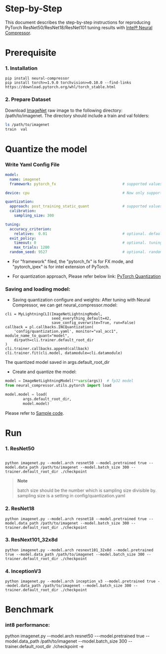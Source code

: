 # Step-by-Step

This document describes the step-by-step instructions for reproducing PyTorch ResNet50/ResNet18/ResNet101 tuning results with [Intel® Neural Compressor](https://github.com/intel/neural-compressor).

# Prerequisite

### 1. Installation

```shell
pip install neural-compressor
pip install torch>=1.9.0 torchvision>=0.10.0 --find-links https://download.pytorch.org/whl/torch_stable.html
```

### 2. Prepare Dataset

Download [ImageNet](http://www.image-net.org/) raw image to the following directory: /path/to/imagenet.  The directory should include a train and val folders:

```bash
ls /path/to/imagenet
train  val
```

# Quantize the model

### Write Yaml Config File

```yaml
model:
  name: imagenet
  framework: pytorch_fx                              # supported values are pytorch_fx, pytorch_ipex here.

device: cpu                                          # Now only support CPU device, will support Intel GPU future.

quantization:
  approach: post_training_static_quant               # supported values are post_training_static_quant, post_training_dynamic_quant, quant_aware_training.
  calibration:
    sampling_size: 300

tuning:
  accuracy_criterion:
    relative:  0.01                                  # optional. default value is relative, other value is absolute. this example allows relative accuracy loss: 1%.
  exit_policy:
    timeout: 0                                       # optional. tuning timeout (seconds). default value is 0 which means early stop. combine with max_trials field to decide when to exit.
    max_trials: 1200
  random_seed: 9527                                  # optional. random seed for deterministic tuning.
```

- For "framework" filed, the "pytorch_fx" is for FX mode, and "pytorch_ipex" is for intel extension of PyTorch.

- For quantization approach, Please refer below link:
  [PyTorch Quantization](https://pytorch.org/docs/stable/quantization.html)

### Saving and loading model:

- Saving quantization configure and weights:
  After tuning with Neural Compressor, we can get neural_compressor.model:

```
cli = MyLightningCLI(ImageNetLightningModel,
                     seed_everything_default=42,
                     save_config_overwrite=True, run=False)
callback = pl.callbacks.INCQuantization(
    'config/quantization.yaml', monitor="val_acc1", module_name_to_quant="model",
    dirpath=cli.trainer.default_root_dir
)
cli.trainer.callbacks.append(callback)
cli.trainer.fit(cli.model, datamodule=cli.datamodule)
```

The quantized model saved in args.default_root_dir

- Create and quantize the model:

```python
model = ImageNetLightningModel(**vars(args))  # fp32 model
from neural_compressor.utils.pytorch import load

model.model = load(
        args.default_root_dir,
        model.model)
```

Please refer to [Sample code](./imagenet.py).

# Run

### 1. ResNet50

```shell

python imagenet.py --model.arch resnet50 --model.pretrained true --model.data_path /path/to/imagenet --model.batch_size 300 --trainer.default_root_dir ./checkpoint
```

> **Note**
>
> batch size should be the number which is sampling size divisible by. sampling size is a setting in config/quantization.yaml

### 2. ResNet18

```shell
python imagenet.py --model.arch resnet18 --model.pretrained true --model.data_path /path/to/imagenet --model.batch_size 300 --trainer.default_root_dir ./checkpoint
```

### 3. ResNext101_32x8d

```shell
python imagenet.py --model.arch resnext101_32x8d --model.pretrained true --model.data_path /path/to/imagenet --model.batch_size 300 --trainer.default_root_dir ./checkpoint
```

### 4. InceptionV3

```shell
python imagenet.py --model.arch inception_v3 --model.pretrained true --model.data_path /path/to/imagenet --model.batch_size 300 --trainer.default_root_dir ./checkpoint
```

# Benchmark

### int8 performance:

python imagenet.py --model.arch resnet50 ---model.pretrained true --model.data_path /path/to/imagenet --model.batch_size 300 --trainer.default_root_dir ./checkpoint -e
